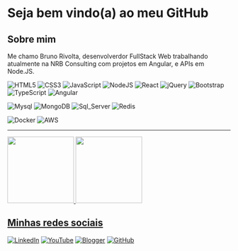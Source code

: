 # Seja bem vindo(a) ao meu GitHub

## Sobre mim

Me chamo Bruno Rivolta, desenvolverdor FullStack Web trabalhando atualmente na NRB Consulting com projetos em Angular, e APIs em Node.JS.

![HTML5](https://img.shields.io/badge/html5-%23323330.svg?style=for-the-badge&logo=html5&logoColor=orange) 
![CSS3](https://img.shields.io/badge/CSS3-%23323330.svg?style=for-the-badge&logo=CSS3&logoColor=%230390fc)
![JavaScript](https://img.shields.io/badge/javascript-%23323330.svg?style=for-the-badge&logo=javascript&logoColor=%23F7DF1E)
![NodeJS](https://img.shields.io/badge/node.js-%23323330.svg?style=for-the-badge&logo=node.js&logoColor=green) 
![React](https://img.shields.io/badge/react-%23323330.svg?style=for-the-badge&logo=react&logoColor=%2361DAFB) 
![jQuery](https://img.shields.io/badge/Jquery-%23323330.svg?style=for-the-badge&logo=jQuery&logoColor=%2361DAFB) 
![Bootstrap](https://img.shields.io/badge/bootstrap-%23323330.svg?style=for-the-badge&logo=bootstrap&logoColor=%23fc0398) 
![TypeScript](https://img.shields.io/badge/typescript-%23323330.svg?style=for-the-badge&logo=typescript&logoColor=%230390fc) 
![Angular](https://img.shields.io/badge/angular-%23323330.svg?style=for-the-badge&logo=angular&logoColor=%23DD0031) 


![Mysql](https://img.shields.io/badge/mysql-%23323330.svg?style=for-the-badge&logo=mysql&logoColor=%2303dbfc) 
![MongoDB](https://img.shields.io/badge/mongodb-%23323330.svg?style=for-the-badge&logo=mongodb&logoColor=%2347A248) 
![Sql_Server](https://img.shields.io/badge/microsoftsqlserver-%23323330.svg?style=for-the-badge&logo=microsoftsqlserver&logoColor=%23CC2927) 
![Redis](https://img.shields.io/badge/redis-%23323330.svg?style=for-the-badge&logo=Redis&logoColor=red) 

![Docker](https://img.shields.io/badge/docker-%23323330.svg?style=for-the-badge&logo=docker&logoColor=%20390fc) 
![AWS](https://img.shields.io/badge/aws-%23323330.svg?style=for-the-badge&logo=AmazonAWS&logoColor=orange) 

***

<div> <!-- Painel-->
  <a href="https://github.com/BrunoRivolta">
  <img height="150em" src="https://github-readme-stats.vercel.app/api/top-langs/?username=BrunoRivolta&layout=compact&langs_count=7&theme=prussian"/>
  <img height="150em" src="https://github-readme-stats.vercel.app/api?username=BrunoRivolta&show_icons=true&theme=prussian&include_all_commits=true&count_private=true"/>
</div>

## Minhas redes sociais

[![LinkedIn](https://img.shields.io/badge/LinkedIn-%230077B5.svg?logo=linkedin&logoColor=white)](https://www.linkedin.com/in/brunorivolta/)
[![YouTube](https://img.shields.io/badge/YouTube-%23FF0000.svg?logo=YouTube&logoColor=white)](https://www.youtube.com/channel/UC6XJ3aQvFBU7gqHvebolwJQ) 
[![Blogger](https://img.shields.io/badge/Blogger-%23FF5722.svg?logo=Blogger&logoColor=white)](https://devrivolta.blogspot.com/) 
[![GitHub](https://img.shields.io/badge/GitHub-%23FFFFFF.svg?logo=GitHub&logoColor=black)](https://github.com/BrunoRivolta) 
